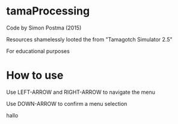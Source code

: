 # tamaProcessing

Code by Simon Postma (2015)

Resources shamelessly looted the  from "Tamagotch Simulator 2.5"

For educational purposes

# How to use

Use LEFT-ARROW and RIGHT-ARROW to navigate the menu

Use DOWN-ARROW to confirm a menu selection

hallo